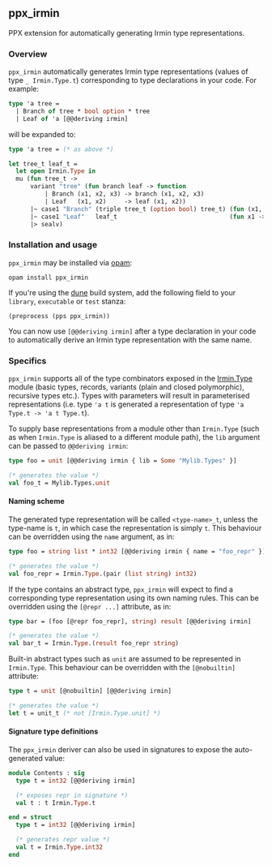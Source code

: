 ## ppx_irmin

PPX extension for automatically generating Irmin type representations.

### Overview

`ppx_irmin` automatically generates Irmin type representations (values of type
`_ Irmin.Type.t`) corresponding to type declarations in your code. For example:

```ocaml
type 'a tree =
  | Branch of tree * bool option * tree
  | Leaf of 'a [@@deriving irmin]
```

will be expanded to:

```ocaml
type 'a tree = (* as above *)

let tree_t leaf_t =
  let open Irmin.Type in
  mu (fun tree_t ->
      variant "tree" (fun branch leaf -> function
          | Branch (x1, x2, x3) -> branch (x1, x2, x3)
          | Leaf   (x1, x2)     -> leaf (x1, x2))
      |~ case1 "Branch" (triple tree_t (option bool) tree_t) (fun (x1, x2, x3) -> Branch (x1, x2, x3))
      |~ case1 "Leaf"   leaf_t                               (fun x1 -> Leaf x1)
      |> sealv)
```

### Installation and usage

`ppx_irmin` may be installed via [opam](https://opam.ocaml.org/):

```
opam install ppx_irmin
```

If you're using the [dune](https://github.com/ocaml/dune) build system, add the
following field to your `library`, `executable` or `test` stanza:

```
(preprocess (pps ppx_irmin))
```

You can now use `[@@deriving irmin]` after a type declaration in your code to
automatically derive an Irmin type representation with the same name.

### Specifics

`ppx_irmin` supports all of the type combinators exposed in the
[Irmin.Type](https://docs.mirage.io/irmin/Irmin/Type/index.html) module (basic
types, records, variants (plain and closed polymorphic), recursive types etc.).
Types with parameters will result in parameterised representations (i.e. type
`'a t` is generated a representation of type `'a Type.t -> 'a t Type.t`).

To supply base representations from a module other than `Irmin.Type` (such as
when `Irmin.Type` is aliased to a different module path), the `lib` argument can
be passed to `@@deriving irmin`:

```ocaml
type foo = unit [@@deriving irmin { lib = Some "Mylib.Types" }]

(* generates the value *)
val foo_t = Mylib.Types.unit
```

#### Naming scheme

The generated type representation will be called `<type-name>_t`, unless the type-name is
`t`, in which case the representation is simply `t`. This behaviour can be overridden
using the `name` argument, as in:

```ocaml
type foo = string list * int32 [@@deriving irmin { name = "foo_repr" }]

(* generates the value *)
val foo_repr = Irmin.Type.(pair (list string) int32)
```

If the type contains an abstract type, `ppx_irmin` will expect to find a
corresponding type representation using its own naming rules. This can be
overridden using the `[@repr ...]` attribute, as in:

```ocaml
type bar = (foo [@repr foo_repr], string) result [@@deriving irmin]

(* generates the value *)
val bar_t = Irmin.Type.(result foo_repr string)
```

Built-in abstract types such as `unit` are assumed to be represented in
`Irmin.Type`. This behaviour can be overridden with the `[@nobuiltin]`
attribute:


```ocaml
type t = unit [@nobuiltin] [@@deriving irmin]

(* generates the value *)
let t = unit_t (* not [Irmin.Type.unit] *)
```

#### Signature type definitions

The `ppx_irmin` deriver can also be used in signatures to expose the
auto-generated value:

```ocaml
module Contents : sig
  type t = int32 [@@deriving irmin]

  (* exposes repr in signature *)
  val t : t Irmin.Type.t

end = struct
  type t = int32 [@@deriving irmin]

  (* generates repr value *)
  val t = Irmin.Type.int32
end
```
